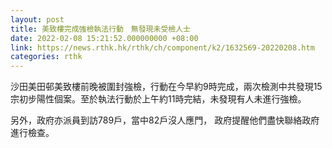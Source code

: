 ```yaml
---
layout: post
title: 美致樓完成強檢執法行動　無發現未受檢人士
date: 2022-02-08 15:21:52.000000000 +08:00
link: https://news.rthk.hk/rthk/ch/component/k2/1632569-20220208.htm
categories: rthk
---
```


沙田美田邨美致樓前晚被圍封強檢，行動在今早約9時完成，兩次檢測中共發現15宗初步陽性個案。至於執法行動於上午約11時完結，未發現有人未進行強檢。

另外，政府亦派員到訪789戶，當中82戶沒人應門， 政府提醒他們盡快聯絡政府進行檢查。
